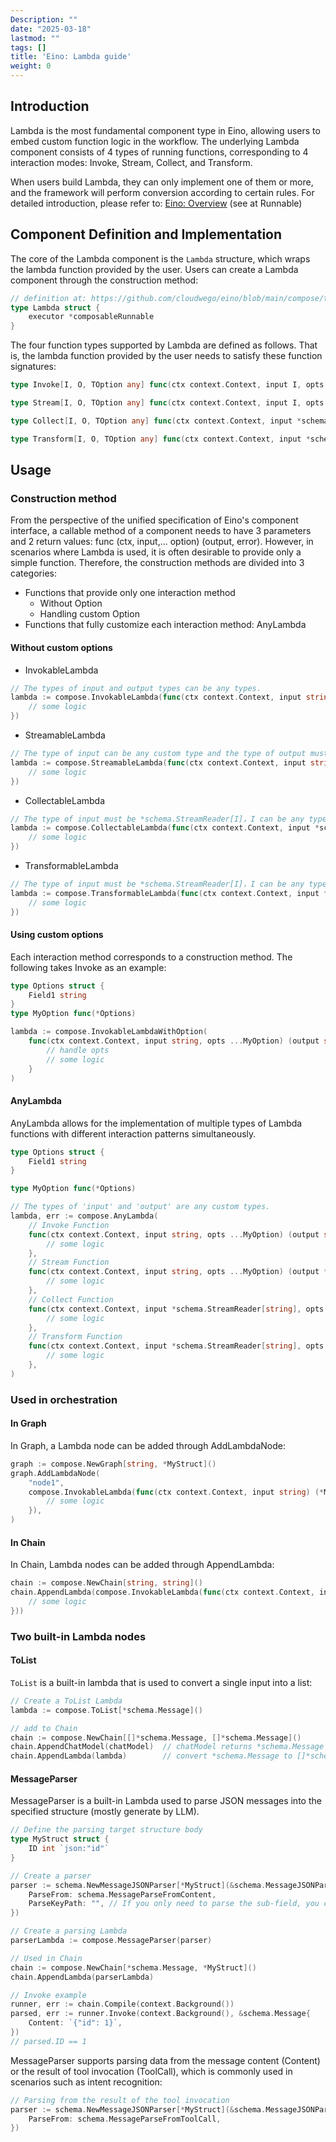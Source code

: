 ```yaml
---
Description: ""
date: "2025-03-18"
lastmod: ""
tags: []
title: 'Eino: Lambda guide'
weight: 0
---
```


## **Introduction**

Lambda is the most fundamental component type in Eino, allowing users to embed custom function logic in the workflow. The underlying Lambda component consists of 4 types of running functions, corresponding to 4 interaction modes: Invoke, Stream, Collect, and Transform.

When users build Lambda, they can only implement one of them or more, and the framework will perform conversion according to certain rules. For detailed introduction, please refer to: [Eino: Overview](/docs/eino/overview) (see at Runnable)

## **Component Definition and Implementation**

The core of the Lambda component is the `Lambda` structure, which wraps the lambda function provided by the user. Users can create a Lambda component through the construction method:

```go
// definition at: https://github.com/cloudwego/eino/blob/main/compose/types_lambda.go
type Lambda struct {
    executor *composableRunnable
}
```

The four function types supported by Lambda are defined as follows. That is, the lambda function provided by the user needs to satisfy these function signatures:

```go
type Invoke[I, O, TOption any] func(ctx context.Context, input I, opts ...TOption) (output O, err error)

type Stream[I, O, TOption any] func(ctx context.Context, input I, opts ...TOption) (output *schema.StreamReader[O], err error)

type Collect[I, O, TOption any] func(ctx context.Context, input *schema.StreamReader[I], opts ...TOption) (output O, err error)

type Transform[I, O, TOption any] func(ctx context.Context, input *schema.StreamReader[I], opts ...TOption) (output *schema.StreamReader[O], err error)
```

## **Usage**

### **Construction method**

From the perspective of the unified specification of Eino's component interface, a callable method of a component needs to have 3 parameters and 2 return values: func (ctx, input,... option) (output, error). However, in scenarios where Lambda is used, it is often desirable to provide only a simple function. Therefore, the construction methods are divided into 3 categories:

- Functions that provide only one interaction method
  - Without Option
  - Handling custom Option
- Functions that fully customize each interaction method: AnyLambda

#### Without custom options

- InvokableLambda

```go
// The types of input and output types can be any types.
lambda := compose.InvokableLambda(func(ctx context.Context, input string) (output string, err error) {
    // some logic
})
```

- StreamableLambda

```go
// The type of input can be any custom type and the type of output must be *schema.StreamReader[O]，O can be any type.
lambda := compose.StreamableLambda(func(ctx context.Context, input string) (output *schema.StreamReader[string], err error) {
    // some logic
})
```

- CollectableLambda

```go
// The type of input must be *schema.StreamReader[I]，I can be any type and the type of output can be any custom type. 
lambda := compose.CollectableLambda(func(ctx context.Context, input *schema.StreamReader[string]) (output string, err error) {
    // some logic
})
```

- TransformableLambda

```go
// The type of input must be *schema.StreamReader[I]，I can be any type and the type of output must be *schema.StreamReader[O]，O can be any type.
lambda := compose.TransformableLambda(func(ctx context.Context, input *schema.StreamReader[string]) (output *schema.StreamReader[string], err error) {
    // some logic
})
```

#### **Using custom options**

Each interaction method corresponds to a construction method. The following takes Invoke as an example:

```go
type Options struct {
    Field1 string
}
type MyOption func(*Options)

lambda := compose.InvokableLambdaWithOption(
    func(ctx context.Context, input string, opts ...MyOption) (output string, err error) {
        // handle opts
        // some logic
    }
)
```

#### **AnyLambda**

AnyLambda allows for the implementation of multiple types of Lambda functions with different interaction patterns simultaneously.

```go
type Options struct {
    Field1 string
}

type MyOption func(*Options)

// The types of 'input' and 'output' are any custom types. 
lambda, err := compose.AnyLambda(
    // Invoke Function
    func(ctx context.Context, input string, opts ...MyOption) (output string, err error) {
        // some logic
    },
    // Stream Function
    func(ctx context.Context, input string, opts ...MyOption) (output *schema.StreamReader[string], err error) {
        // some logic
    },
    // Collect Function
    func(ctx context.Context, input *schema.StreamReader[string], opts ...MyOption) (output string, err error) {
        // some logic
    },
    // Transform Function
    func(ctx context.Context, input *schema.StreamReader[string], opts ...MyOption) (output *schema.StreamReader[string], err error) {
        // some logic
    },
)
```

### **Used in orchestration**

#### In Graph

In Graph, a Lambda node can be added through AddLambdaNode:

```go
graph := compose.NewGraph[string, *MyStruct]()
graph.AddLambdaNode(
    "node1",
    compose.InvokableLambda(func(ctx context.Context, input string) (*MyStruct, error) {
        // some logic
    }),
)
```

#### In Chain

In Chain, Lambda nodes can be added through AppendLambda:

```go
chain := compose.NewChain[string, string]()
chain.AppendLambda(compose.InvokableLambda(func(ctx context.Context, input string) (string, error) {
    // some logic
}))
```

### Two built-in Lambda nodes

#### ToList

`ToList` is a built-in lambda that is used to convert a single input into a list:

```go
// Create a ToList Lambda
lambda := compose.ToList[*schema.Message]()

// add to Chain
chain := compose.NewChain[[]*schema.Message, []*schema.Message]()
chain.AppendChatModel(chatModel)  // chatModel returns *schema.Message
chain.AppendLambda(lambda)        // convert *schema.Message to []*schema.Message
```

#### MessageParser

MessageParser is a built-in Lambda used to parse JSON messages into the specified structure (mostly generate by LLM).

```go
// Define the parsing target structure body 
type MyStruct struct {
    ID int `json:"id"`
}

// Create a parser
parser := schema.NewMessageJSONParser[*MyStruct](&schema.MessageJSONParseConfig{
    ParseFrom: schema.MessageParseFromContent,
    ParseKeyPath: "", // If you only need to parse the sub-field, you can use "key.sub.grandsub"
})

// Create a parsing Lambda
parserLambda := compose.MessageParser(parser)

// Used in Chain 
chain := compose.NewChain[*schema.Message, *MyStruct]()
chain.AppendLambda(parserLambda)

// Invoke example
runner, err := chain.Compile(context.Background())
parsed, err := runner.Invoke(context.Background(), &schema.Message{
    Content: `{"id": 1}`,
})
// parsed.ID == 1
```

MessageParser supports parsing data from the message content (Content) or the result of tool invocation (ToolCall), which is commonly used in scenarios such as intent recognition:

```go
// Parsing from the result of the tool invocation 
parser := schema.NewMessageJSONParser[*MyStruct](&schema.MessageJSONParseConfig{
    ParseFrom: schema.MessageParseFromToolCall,
})
```
